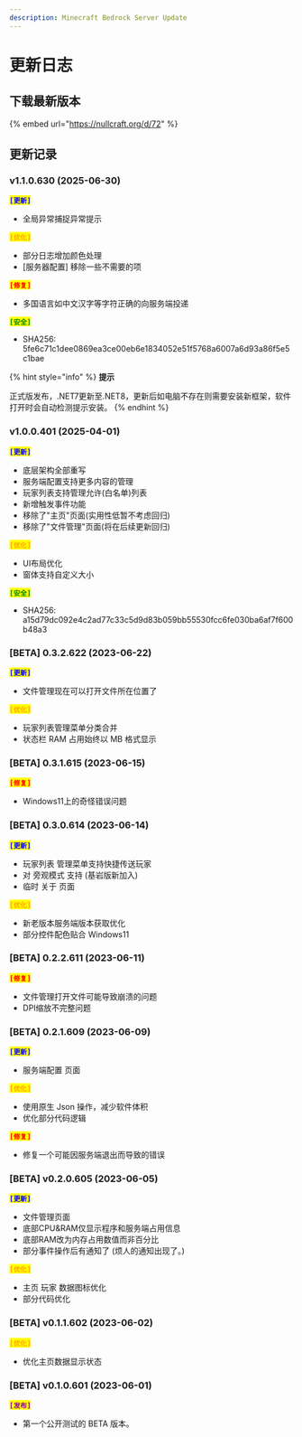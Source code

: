 ```yaml
---
description: Minecraft Bedrock Server Update
---
```


# 更新日志

## 下载最新版本

{% embed url="https://nullcraft.org/d/72" %}

## 更新记录

### v1.1.0.630 (2025-06-30)

<mark style="color:blue;">**`[更新]`**</mark>

* 全局异常捕捉异常提示

<mark style="color:orange;">**`[优化]`**</mark>

* 部分日志增加颜色处理
* \[服务器配置] 移除一些不需要的项

<mark style="color:red;">**`[修复]`**</mark>

* 多国语言如中文汉字等字符正确的向服务端投递

<mark style="color:green;">**`[安全]`**</mark>

* SHA256: 5fe6c71c1dee0869ea3ce00eb6e1834052e51f5768a6007a6d93a86f5e5c1bae

{% hint style="info" %}
**提示**

正式版发布，.NET7更新至.NET8，更新后如电脑不存在则需要安装新框架，软件打开时会自动检测提示安装。
{% endhint %}

### v1.0.0.401 (2025-04-01)

<mark style="color:blue;">**`[更新]`**</mark>

* 底层架构全部重写
* 服务端配置支持更多内容的管理
* 玩家列表支持管理允许(白名单)列表
* 新增触发事件功能
* 移除了"主页"页面(实用性低暂不考虑回归)
* 移除了"文件管理"页面(将在后续更新回归)

<mark style="color:orange;">**`[优化]`**</mark>

* UI布局优化
* 窗体支持自定义大小

<mark style="color:green;">**`[安全]`**</mark>

* SHA256: a15d79dc092e4c2ad77c33c5d9d83b059bb55530fcc6fe030ba6af7f600b48a3

### \[BETA] 0.3.2.622 (2023-06-22)

<mark style="color:blue;">**`[更新]`**</mark>

* 文件管理现在可以打开文件所在位置了

<mark style="color:orange;">**`[优化]`**</mark>

* 玩家列表管理菜单分类合并
* 状态栏 RAM 占用始终以 MB 格式显示

### \[BETA] 0.3.1.615 (2023-06-15)

<mark style="color:red;">**`[修复]`**</mark>

* Windows11上的奇怪错误问题

### \[BETA] 0.3.0.614 (2023-06-14)

<mark style="color:blue;">**`[更新]`**</mark>

* 玩家列表 管理菜单支持快捷传送玩家
* 对 旁观模式 支持 (基岩版新加入)
* 临时 关于 页面

<mark style="color:orange;">**`[优化]`**</mark>

* 新老版本服务端版本获取优化
* 部分控件配色贴合 Windows11

### \[BETA] 0.2.2.611 (2023-06-11)

<mark style="color:red;">**`[修复]`**</mark>

* 文件管理打开文件可能导致崩溃的问题
* DPI缩放不完整问题

### \[BETA] 0.2.1.609 (2023-06-09)

<mark style="color:blue;">**`[更新]`**</mark>

* 服务端配置 页面

<mark style="color:orange;">**`[优化]`**</mark>

* 使用原生 Json 操作，减少软件体积
* 优化部分代码逻辑

<mark style="color:red;">**`[修复]`**</mark>

* 修复一个可能因服务端退出而导致的错误

### \[BETA] v0.2.0.605 (2023-06-05)

<mark style="color:blue;">**`[更新]`**</mark>

* 文件管理页面
* 底部CPU\&RAM仅显示程序和服务端占用信息
* 底部RAM改为内存占用数值而非百分比
* 部分事件操作后有通知了 (烦人的通知出现了。)

<mark style="color:orange;">**`[优化]`**</mark>

* 主页 玩家 数据图标优化
* 部分代码优化

### \[BETA] v0.1.1.602 (2023-06-02)

<mark style="color:orange;">**`[优化]`**</mark>

* 优化主页数据显示状态

### \[BETA] v0.1.0.601 (2023-06-01)

<mark style="color:purple;">**`[发布]`**</mark>

* 第一个公开测试的 BETA 版本。
